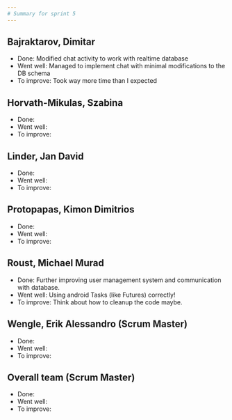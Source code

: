 ```yaml
---
# Summary for sprint 5
---
```


## Bajraktarov, Dimitar
- Done: Modified chat activity to work with realtime database
- Went well: Managed to implement chat with minimal modifications to the DB schema
- To improve: Took way more time than I expected

## Horvath-Mikulas, Szabina
- Done:
- Went well:
- To improve:

## Linder, Jan David
- Done:
- Went well:
- To improve:

## Protopapas, Kimon Dimitrios
- Done:
- Went well:
- To improve:

## Roust, Michael Murad
- Done: Further improving user management system and communication with database.
- Went well: Using android Tasks (like Futures) correctly!
- To improve: Think about how to cleanup the code maybe.

## Wengle, Erik Alessandro (Scrum Master)
- Done:
- Went well:
- To improve:

## Overall team (Scrum Master)
- Done:
- Went well:
- To improve:
